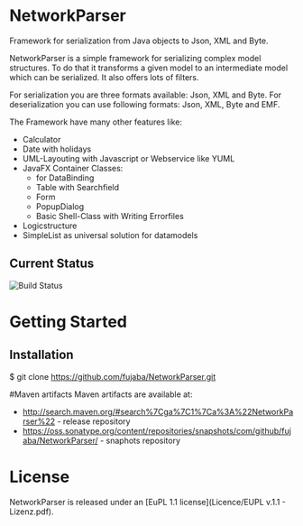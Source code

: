 NetworkParser
=============

Framework for serialization from Java objects to Json, XML and Byte.


NetworkParser is a simple framework for serializing complex model structures. 
To do that it transforms a given model to an intermediate model which can be serialized. It also offers lots of filters.

For serialization you are three formats available: Json, XML and Byte. 
For deserialization you can use following formats: Json, XML, Byte and EMF.

The Framework have many other features like:
- Calculator
- Date with holidays
- UML-Layouting with Javascript or Webservice like YUML
- JavaFX Container Classes:
  - for DataBinding
  - Table with Searchfield
  - Form
  - PopupDialog
  - Basic Shell-Class with Writing Errorfiles
- Logicstructure
- SimpleList as universal solution for datamodels


## Current Status ##
![Build Status](https://se.cs.uni-kassel.de/jenkins/buildStatus/icon?job=NetworkParser)

# Getting Started

## Installation
$ git clone https://github.com/fujaba/NetworkParser.git

#Maven artifacts
Maven artifacts are available at:
- http://search.maven.org/#search%7Cga%7C1%7Ca%3A%22NetworkParser%22 - release repository
- https://oss.sonatype.org/content/repositories/snapshots/com/github/fujaba/NetworkParser/ - snaphots repository


# License
NetworkParser is released under an [EuPL 1.1 license](Licence/EUPL v.1.1 - Lizenz.pdf).